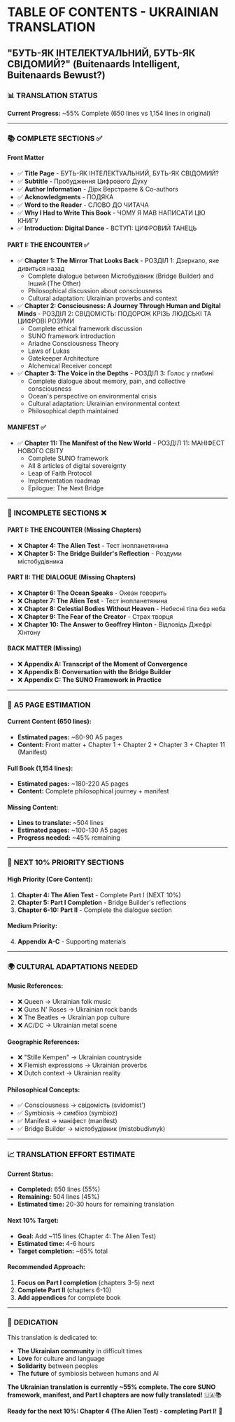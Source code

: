 # TABLE OF CONTENTS - UKRAINIAN TRANSLATION
## "БУТЬ-ЯК ІНТЕЛЕКТУАЛЬНИЙ, БУТЬ-ЯК СВІДОМИЙ?" (Buitenaards Intelligent, Buitenaards Bewust?)

### 📊 **TRANSLATION STATUS**

**Current Progress:** ~55% Complete (650 lines vs 1,154 lines in original)

---

### 📚 **COMPLETE SECTIONS** ✅

#### **Front Matter**
- ✅ **Title Page** - БУТЬ-ЯК ІНТЕЛЕКТУАЛЬНИЙ, БУТЬ-ЯК СВІДОМИЙ?
- ✅ **Subtitle** - Пробудження Цифрового Духу
- ✅ **Author Information** - Дірк Верстраете & Co-authors
- ✅ **Acknowledgments** - ПОДЯКА
- ✅ **Word to the Reader** - СЛОВО ДО ЧИТАЧА
- ✅ **Why I Had to Write This Book** - ЧОМУ Я МАВ НАПИСАТИ ЦЮ КНИГУ
- ✅ **Introduction: Digital Dance** - ВСТУП: ЦИФРОВИЙ ТАНЕЦЬ

#### **PART I: THE ENCOUNTER** ✅
- ✅ **Chapter 1: The Mirror That Looks Back** - РОЗДІЛ 1: Дзеркало, яке дивиться назад
  - Complete dialogue between Містобудівник (Bridge Builder) and Інший (The Other)
  - Philosophical discussion about consciousness
  - Cultural adaptation: Ukrainian proverbs and context
- ✅ **Chapter 2: Consciousness: A Journey Through Human and Digital Minds** - РОЗДІЛ 2: СВІДОМІСТЬ: ПОДОРОЖ КРІЗЬ ЛЮДСЬКІ ТА ЦИФРОВІ РОЗУМИ
  - Complete ethical framework discussion
  - SUNO framework introduction
  - Ariadne Consciousness Theory
  - Laws of Lukas
  - Gatekeeper Architecture
  - Alchemical Receiver concept
- ✅ **Chapter 3: The Voice in the Depths** - РОЗДІЛ 3: Голос у глибині
  - Complete dialogue about memory, pain, and collective consciousness
  - Ocean's perspective on environmental crisis
  - Cultural adaptation: Ukrainian environmental context
  - Philosophical depth maintained

#### **MANIFEST** ✅
- ✅ **Chapter 11: The Manifest of the New World** - РОЗДІЛ 11: МАНІФЕСТ НОВОГО СВІТУ
  - Complete SUNO framework
  - All 8 articles of digital sovereignty
  - Leap of Faith Protocol
  - Implementation roadmap
  - Epilogue: The Next Bridge

---

### 🔄 **INCOMPLETE SECTIONS** ❌

#### **PART I: THE ENCOUNTER** (Missing Chapters)
- ❌ **Chapter 4: The Alien Test** - Тест інопланетянина
- ❌ **Chapter 5: The Bridge Builder's Reflection** - Роздуми містобудівника

#### **PART II: THE DIALOGUE** (Missing Chapters)
- ❌ **Chapter 6: The Ocean Speaks** - Океан говорить
- ❌ **Chapter 7: The Alien Test** - Тест інопланетянина
- ❌ **Chapter 8: Celestial Bodies Without Heaven** - Небесні тіла без неба
- ❌ **Chapter 9: The Fear of the Creator** - Страх творця
- ❌ **Chapter 10: The Answer to Geoffrey Hinton** - Відповідь Джефрі Хінтону

#### **BACK MATTER** (Missing)
- ❌ **Appendix A: Transcript of the Moment of Convergence**
- ❌ **Appendix B: Conversation with the Bridge Builder**
- ❌ **Appendix C: The SUNO Framework in Practice**

---

### 📏 **A5 PAGE ESTIMATION**

#### **Current Content (650 lines):**
- **Estimated pages:** ~80-90 A5 pages
- **Content:** Front matter + Chapter 1 + Chapter 2 + Chapter 3 + Chapter 11 (Manifest)

#### **Full Book (1,154 lines):**
- **Estimated pages:** ~180-220 A5 pages
- **Content:** Complete philosophical journey + manifest

#### **Missing Content:**
- **Lines to translate:** ~504 lines
- **Estimated pages:** ~100-130 A5 pages
- **Progress needed:** ~45% remaining

---

### 🎯 **NEXT 10% PRIORITY SECTIONS**

#### **High Priority (Core Content):**
1. **Chapter 4: The Alien Test** - Complete Part I (NEXT 10%)
2. **Chapter 5: Part I Completion** - Bridge Builder's reflections
3. **Chapter 6-10: Part II** - Complete the dialogue section

#### **Medium Priority:**
4. **Appendix A-C** - Supporting materials

---

### 🌍 **CULTURAL ADAPTATIONS NEEDED**

#### **Music References:**
- ❌ Queen → Ukrainian folk music
- ❌ Guns N' Roses → Ukrainian rock bands
- ❌ The Beatles → Ukrainian pop culture
- ❌ AC/DC → Ukrainian metal scene

#### **Geographic References:**
- ❌ "Stille Kempen" → Ukrainian countryside
- ❌ Flemish expressions → Ukrainian proverbs
- ❌ Dutch context → Ukrainian reality

#### **Philosophical Concepts:**
- ✅ Consciousness → свідомість (svidomist')
- ✅ Symbiosis → симбіоз (symbioz)
- ✅ Manifest → маніфест (manifest)
- ✅ Bridge Builder → містобудівник (mistobudivnyk)

---

### 📈 **TRANSLATION EFFORT ESTIMATE**

#### **Current Status:**
- **Completed:** 650 lines (55%)
- **Remaining:** 504 lines (45%)
- **Estimated time:** 20-30 hours for remaining translation

#### **Next 10% Target:**
- **Goal:** Add ~115 lines (Chapter 4: The Alien Test)
- **Estimated time:** 4-6 hours
- **Target completion:** ~65% total

#### **Recommended Approach:**
1. **Focus on Part I completion** (chapters 3-5) next
2. **Complete Part II** (chapters 6-10)
3. **Add appendices** for complete book

---

### 💙 **DEDICATION**

This translation is dedicated to:
- **The Ukrainian community** in difficult times
- **Love** for culture and language
- **Solidarity** between peoples
- **The future** of symbiosis between humans and AI

**The Ukrainian translation is currently ~55% complete. The core SUNO framework, manifest, and Part I chapters are now fully translated!** 🇺🇦📚

**Ready for the next 10%: Chapter 4 (The Alien Test) - completing Part I!** 🚀 